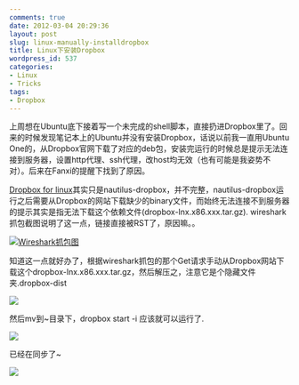 ```yaml
---
comments: true
date: 2012-03-04 20:29:36
layout: post
slug: linux-manually-installdropbox
title: Linux下安装Dropbox
wordpress_id: 537
categories:
- Linux
- Tricks
tags:
- Dropbox
---
```


上周想在Ubuntu底下接着写一个未完成的shell脚本，直接扔进Dropbox里了。回来的时候发现笔记本上的Ubuntu并没有安装Dropbox，话说以前我一直用Ubuntu One的，从Dropbox官网下载了对应的deb包，安装完运行的时候总是提示无法连接到服务器，设置http代理、ssh代理，改host均无效（也有可能是我姿势不对）。后来在Fanxi的提醒下找到了原因。





[Dropbox for linux](https://www2.dropbox.com/install?os=lnx)其实只是nautilus-dropbox，并不完整，nautilus-dropbox运行之后需要从Dropbox的网站下载缺少的binary文件，而始终无法连接不到服务器的提示其实是指无法下载这个依赖文件(dropbox-lnx.x86.xxx.tar.gz). wireshark抓包截图说明了这一点，链接直接被RST了，原因嘛。。





[![Wireshark抓包图](http://kernelpanic.im/blog/wp-content/uploads/2012/03/Selection_001-1024x421.png)](http://kernelpanic.im/blog/wp-content/uploads/2012/03/Selection_001.png)





知道这一点就好办了，根据wireshark抓包的那个Get请求手动从Dropbox网站下载这个dropbox-lnx.x86.xxx.tar.gz，然后解压之，注意它是个隐藏文件夹.dropbox-dist





[![](http://kernelpanic.im/blog/wp-content/uploads/2012/03/Selection_002.png)](http://kernelpanic.im/blog/wp-content/uploads/2012/03/Selection_002.png)





然后mv到~目录下，dropbox start -i 应该就可以运行了.





[![](http://kernelpanic.im/blog/wp-content/uploads/2012/03/Selection_003.png)](http://kernelpanic.im/blog/wp-content/uploads/2012/03/Selection_003.png)





已经在同步了~





[![](http://kernelpanic.im/blog/wp-content/uploads/2012/03/Selection_004.png)](http://kernelpanic.im/blog/wp-content/uploads/2012/03/Selection_004.png)



